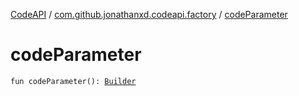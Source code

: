 [CodeAPI](../index.md) / [com.github.jonathanxd.codeapi.factory](index.md) / [codeParameter](.)

# codeParameter

`fun codeParameter(): `[`Builder`](../com.github.jonathanxd.codeapi.base/-code-parameter/-builder/index.md)